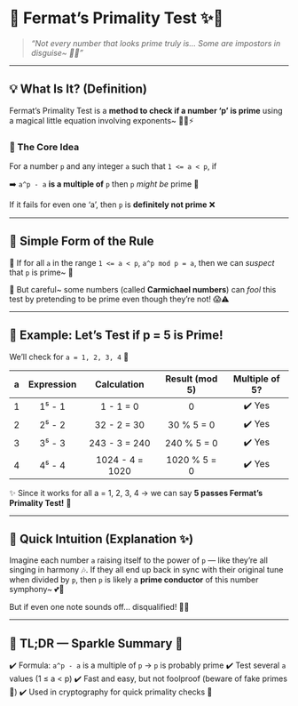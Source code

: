 # 🌸 **Fermat’s Primality Test** ✨🔢

> _“Not every number that looks prime truly is… Some are impostors in disguise~ 👀💔”_

---

## 💡 **What Is It? (Definition)**

Fermat’s Primality Test is a **method to check if a number ‘p’ is prime** using a magical little equation involving exponents~ 🧙‍♀️⚡

### 🧮 The Core Idea

For a number `p` and any integer `a` such that `1 <= a < p`,
if

➡️ `a^p - a` **is a multiple of** `p`
then `p` _might be_ prime 💫

If it fails for even one ‘a’, then `p` is **definitely not prime** ❌

---

## 🌷 **Simple Form of the Rule**

🔹 If for all `a` in the range `1 <= a < p`,
`a^p mod p = a`,
then we can _suspect_ that `p` is prime~ 🧐

💬 But careful~
some numbers (called **Carmichael numbers**) can _fool_ this test by pretending to be prime even though they’re not! 😱⚠️

---

## 🌼 **Example: Let’s Test if p = 5 is Prime!**

We’ll check for `a = 1, 2, 3, 4` 💪

|  a  | Expression |   Calculation   | Result (mod 5) | Multiple of 5? |
| :-: | :--------: | :-------------: | :------------: | :------------: |
|  1  |   1⁵ - 1   |    1 - 1 = 0    |       0        |     ✔️ Yes     |
|  2  |   2⁵ - 2   |   32 - 2 = 30   |   30 % 5 = 0   |     ✔️ Yes     |
|  3  |   3⁵ - 3   |  243 - 3 = 240  |  240 % 5 = 0   |     ✔️ Yes     |
|  4  |   4⁵ - 4   | 1024 - 4 = 1020 |  1020 % 5 = 0  |     ✔️ Yes     |

✨ Since it works for all a = 1, 2, 3, 4 →
we can say **5 passes Fermat’s Primality Test!** 🌟

---

## 🧠 **Quick Intuition (Explanation ✨)**

Imagine each number `a` raising itself to the power of `p` — like they’re all singing in harmony 🎶.
If they all end up back in sync with their original tune when divided by `p`,
then `p` is likely a **prime conductor** of this number symphony~ 💕🎵

But if even one note sounds off… disqualified! 🚫🎻

---

## 💎 **TL;DR — Sparkle Summary 💫**

✔️ Formula: `a^p - a` is a multiple of `p` → `p` is probably prime
✔️ Test several `a` values (1 ≤ a < p)
✔️ Fast and easy, but not foolproof (beware of fake primes 👀)
✔️ Used in cryptography for quick primality checks 🔐
